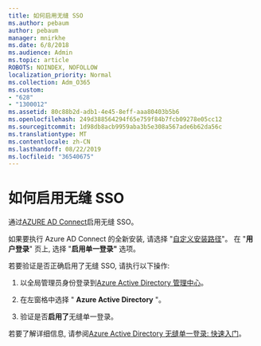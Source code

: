 ```yaml
---
title: 如何启用无缝 SSO
ms.author: pebaum
author: pebaum
manager: mnirkhe
ms.date: 6/8/2018
ms.audience: Admin
ms.topic: article
ROBOTS: NOINDEX, NOFOLLOW
localization_priority: Normal
ms.collection: Adm_O365
ms.custom:
- "628"
- "1300012"
ms.assetid: 80c88b2d-adb1-4e45-8eff-aaa80403b5b6
ms.openlocfilehash: 249d388564294f65e759f84b7fcb09278e05cc12
ms.sourcegitcommit: 1d98db8acb9959aba3b5e308a567ade6b62da56c
ms.translationtype: MT
ms.contentlocale: zh-CN
ms.lasthandoff: 08/22/2019
ms.locfileid: "36540675"
---
```

# <a name="how-to-enable-seamless-sso"></a>如何启用无缝 SSO

通过[AZURE AD Connect](https://docs.microsoft.com/azure/active-directory/connect/active-directory-aadconnect)启用无缝 SSO。
  
如果要执行 Azure AD Connect 的全新安装, 请选择 "[自定义安装路径](https://docs.microsoft.com/azure/active-directory/connect/active-directory-aadconnect-get-started-custom)"。 在 "**用户登录**" 页上, 选择 "**启用单一登录"** 选项。
  
若要验证是否正确启用了无缝 SSO, 请执行以下操作:
  
1. 以全局管理员身份登录到[Azure Active Directory 管理中心](https://aad.portal.azure.com)。

2. 在左窗格中选择 " **Azure Active Directory** "。

3. 验证是否**启用了**无缝单一登录。

若要了解详细信息, 请参阅[Azure Active Directory 无缝单一登录: 快速入门](https://docs.microsoft.com/azure/active-directory/connect/active-directory-aadconnect-sso-quick-start)。
  